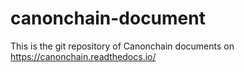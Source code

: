 # canonchain-document

This is the git repository of Canonchain documents on https://canonchain.readthedocs.io/

